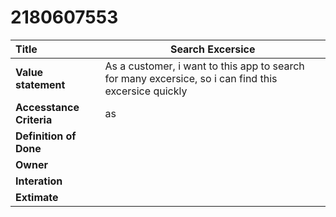 # 2180607553

| **Title**                | Search Excersice |
| :----------------------- | ---------------- |
| **Value statement**      | As a customer, i want to this app to search for many excersice, so i can find this excersice quickly |
| **Accesstance Criteria** | as                                                                  |
| **Definition of Done**   | |  
| **Owner**                |  |
| **Interation**           |      |
| **Extimate**             |     |
